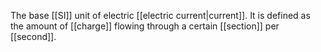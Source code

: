 The base [[SI]] unit of electric [[electric current|current]]. It is defined as the amount of [[charge]] flowing through a certain [[section]] per [[second]].